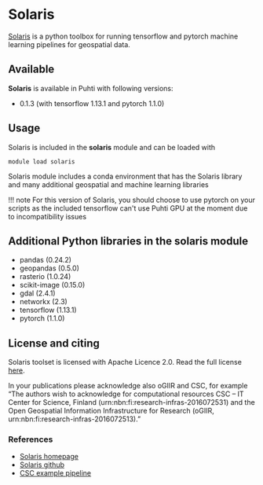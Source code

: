 # Solaris

[Solaris](https://step.esa.int/main/toolboxes/snap/) is a python toolbox for running tensorflow and pytorch machine learning pipelines for geospatial data.

## Available

__Solaris__ is available in Puhti with following versions:

* 0.1.3 (with tensorflow 1.13.1 and pytorch 1.1.0)

## Usage

Solaris is included in the __solaris__ module and can be loaded with

`module load solaris`

Solaris module includes a conda environment that has the Solaris library and many additional geospatial and machine learning libraries

!!! note
    For this version of Solaris, you should choose to use pytorch on your scripts as the included tensorflow can't use Puhti GPU at the moment due to incompatibility issues

## Additional Python libraries in the solaris module

* pandas (0.24.2)
* geopandas (0.5.0)
* rasterio (1.0.24)
* scikit-image (0.15.0)
* gdal (2.4.1)
* networkx (2.3)
* tensorflow (1.13.1)
* pytorch (1.1.0)

## License and citing

Solaris toolset is licensed with Apache Licence 2.0. Read the full license [here](https://github.com/CosmiQ/solaris/blob/master/LICENSE.txt).

In your publications please acknowledge also oGIIR and CSC, for example “The authors wish to acknowledge for computational resources CSC – IT Center for Science, Finland (urn:nbn:fi:research-infras-2016072531) and the Open Geospatial Information Infrastructure for Research (oGIIR, urn:nbn:fi:research-infras-2016072513).”

### References

* [Solaris homepage](https://solaris.readthedocs.io/en/latest/)
* [Solaris github](https://github.com/CosmiQ/solaris)
* [CSC example pipeline](https://github.com/csc-training/geocomputing/tree/master/machineLearning/cnn)
